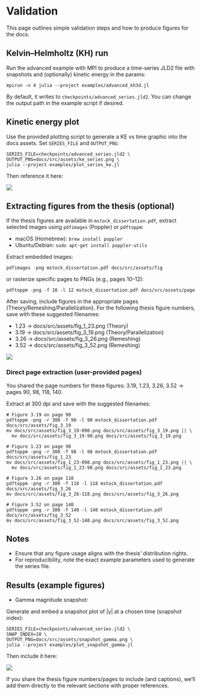 # Validation

This page outlines simple validation steps and how to produce figures for the docs.

## Kelvin–Helmholtz (KH) run

Run the advanced example with MPI to produce a time-series JLD2 file with snapshots and (optionally) kinetic energy in the params:

```
mpirun -n 4 julia --project examples/advanced_kh3d.jl
```

By default, it writes to `checkpoints/advanced_series.jld2`. You can change the output path in the example script if desired.

## Kinetic energy plot

Use the provided plotting script to generate a KE vs time graphic into the docs assets. Set `SERIES_FILE` and `OUTPUT_PNG`:

```
SERIES_FILE=checkpoints/advanced_series.jld2 \
OUTPUT_PNG=docs/src/assets/ke_series.png \
julia --project examples/plot_series_ke.jl
```

Then reference it here:

![](assets/ke_series.png)

## Extracting figures from the thesis (optional)

If the thesis figures are available in `mstock_dissertation.pdf`, extract selected images using `pdfimages` (Poppler) or `pdftoppm`:

- macOS (Homebrew): `brew install poppler`
- Ubuntu/Debian: `sudo apt-get install poppler-utils`

Extract embedded images:

```
pdfimages -png mstock_dissertation.pdf docs/src/assets/fig
```

or rasterize specific pages to PNGs (e.g., pages 10–12):

```
pdftoppm -png -f 10 -l 12 mstock_dissertation.pdf docs/src/assets/page
```

After saving, include figures in the appropriate pages (Theory/Remeshing/Parallelization). For the following thesis figure numbers, save with these suggested filenames:

- 1.23 → docs/src/assets/fig_1_23.png (Theory)
- 3.19 → docs/src/assets/fig_3_19.png (Theory/Parallelization)
- 3.26 → docs/src/assets/fig_3_26.png (Remeshing)
- 3.52 → docs/src/assets/fig_3_52.png (Remeshing)

![](assets/fig_1_23.png)

### Direct page extraction (user-provided pages)

You shared the page numbers for these figures: 3.19, 1.23, 3.26, 3.52 → pages 90, 98, 118, 140.

Extract at 300 dpi and save with the suggested filenames:

```
# Figure 3.19 on page 90
pdftoppm -png -r 300 -f 90 -l 90 mstock_dissertation.pdf docs/src/assets/fig_3_19
mv docs/src/assets/fig_3_19-090.png docs/src/assets/fig_3_19.png || \
  mv docs/src/assets/fig_3_19-90.png docs/src/assets/fig_3_19.png

# Figure 1.23 on page 98
pdftoppm -png -r 300 -f 98 -l 98 mstock_dissertation.pdf docs/src/assets/fig_1_23
mv docs/src/assets/fig_1_23-098.png docs/src/assets/fig_1_23.png || \
  mv docs/src/assets/fig_1_23-98.png docs/src/assets/fig_1_23.png

# Figure 3.26 on page 118
pdftoppm -png -r 300 -f 118 -l 118 mstock_dissertation.pdf docs/src/assets/fig_3_26
mv docs/src/assets/fig_3_26-118.png docs/src/assets/fig_3_26.png

# Figure 3.52 on page 140
pdftoppm -png -r 300 -f 140 -l 140 mstock_dissertation.pdf docs/src/assets/fig_3_52
mv docs/src/assets/fig_3_52-140.png docs/src/assets/fig_3_52.png
```

## Notes

- Ensure that any figure usage aligns with the thesis’ distribution rights.
- For reproducibility, note the exact example parameters used to generate the series file.

## Results (example figures)

- Gamma magnitude snapshot:

Generate and embed a snapshot plot of |γ| at a chosen time (snapshot index):

```
SERIES_FILE=checkpoints/advanced_series.jld2 \
SNAP_INDEX=10 \
OUTPUT_PNG=docs/src/assets/snapshot_gamma.png \
julia --project examples/plot_snapshot_gamma.jl
```

Then include it here:

![](assets/snapshot_gamma.png)

If you share the thesis figure numbers/pages to include (and captions), we’ll add them directly to the relevant sections with proper references.
